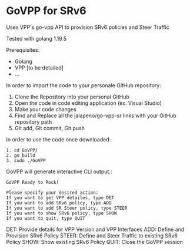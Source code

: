 # GoVPP for SRv6

Uses VPP's go-vpp API to provision SRv6 policies and Steer Traffic 

Tested with golang 1.19.5

Prerequisites:
- Golang
- VPP [to be detailed]
- ...

In order to import the code to your personale GitHub repository:
1. Clone the Repository into your personal GitHub
2. Open the code in code editing application (ex. Visual Studio)
3. Make your code changes
4. Find and Replace all the jalapeno/go-vpp-sr links with your GitHub repository path
5. Git add, Git commit, Git push

In order to use the code once downloaded:
```
1. cd GoVPP/
2. go build
3. sudo ./GoVPP 
```

GoVPP will generate interactive CLI output.:
```
GoVPP Ready to Rock!

Please specify your desired action:
If you want to get VPP detailes, type DET
If you want to add SRv6 policy, type ADD
If you want to add SR Steer policy, type STEER
If you want to show SRv6 policy, type SHOW
If you want to quit, type QUIT
```

DET: Provide details for VPP Version and VPP Interfaces
ADD: Define and Provision SRv6 Policy
STEER: Define and Steer Traffic to existing SRv6 Policy
SHOW: Show existing SRv6 Policy
QUIT: Close the GoVPP session
